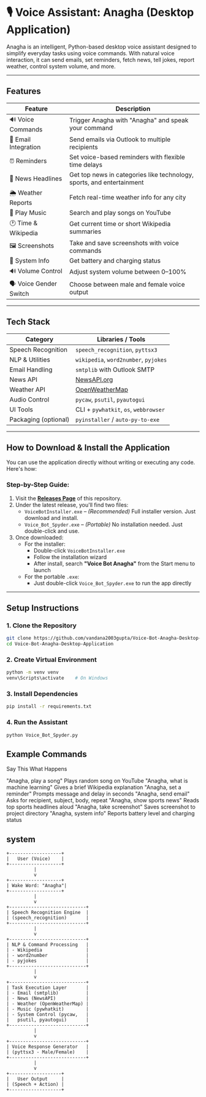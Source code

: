 # 🎙️ Voice Assistant: Anagha (Desktop Application)

Anagha is an intelligent, Python-based desktop voice assistant designed to simplify everyday tasks using voice commands. With natural voice interaction, it can send emails, set reminders, fetch news, tell jokes, report weather, control system volume, and more.

---

## Features

| Feature                      | Description                                                                |
|----------------------------- |----------------------------------------------------------------------------|
| 🔊 Voice Commands           | Trigger Anagha with "Anagha" and speak your command                         |
| 📧 Email Integration        | Send emails via Outlook to multiple recipients                              |
| ⏰ Reminders                | Set voice-based reminders with flexible time delays                         |
| 📰 News Headlines           | Get top news in categories like technology, sports, and entertainment       |
| 🌦️ Weather Reports          | Fetch real-time weather info for any city                                   |
| 🎵 Play Music               | Search and play songs on YouTube                                            |
| 🕐 Time & Wikipedia         | Get current time or short Wikipedia summaries                               |
| 🖼️ Screenshots              | Take and save screenshots with voice commands                               |
| 🔋 System Info              | Get battery and charging status                                             |
| 🔊 Volume Control           | Adjust system volume between 0–100%                                         |
| 🗣️ Voice Gender Switch      | Choose between male and female voice output                                 |

---

## Tech Stack

| Category             | Libraries / Tools                            |
|----------------------|----------------------------------------------|
| Speech Recognition   | `speech_recognition`, `pyttsx3`              |
| NLP & Utilities      | `wikipedia`, `word2number`, `pyjokes`        |
| Email Handling       | `smtplib` with Outlook SMTP                  |
| News API             | [NewsAPI.org](https://newsapi.org)           |
| Weather API          | [OpenWeatherMap](https://openweathermap.org) |
| Audio Control        | `pycaw`, `psutil`, `pyautogui`               |
| UI Tools             | CLI + `pywhatkit`, `os`, `webbrowser`        |
| Packaging (optional) | `pyinstaller` / `auto-py-to-exe`             |

---

## How to Download & Install the Application

You can use the application directly without writing or executing any code. Here's how:

### Step-by-Step Guide:

1. Visit the **[Releases Page](https://github.com/vandana2003gupta/Voice-Bot-Anagha-Desktop-Application/releases)** of this repository.
2. Under the latest release, you'll find two files:
   - `VoiceBotInstaller.exe` – *(Recommended)* Full installer version. Just download and install.
   - `Voice_Bot_Spyder.exe` – *(Portable)* No installation needed. Just double-click and use.
3. Once downloaded:
   - For the installer:
     - Double-click `VoiceBotInstaller.exe`
     - Follow the installation wizard
     - After install, search **"Voice Bot Anagha"** from the Start menu to launch
   - For the portable `.exe`:
     - Just double-click `Voice_Bot_Spyder.exe` to run the app directly

---

## Setup Instructions

### 1. Clone the Repository
```bash
git clone https://github.com/vandana2003gupta/Voice-Bot-Anagha-Desktop-Application.git
cd Voice-Bot-Anagha-Desktop-Application
```

### 2. Create Virtual Environment
```bash
python -m venv venv
venv\Scripts\activate    # On Windows
```

### 3. Install Dependencies
```bash
pip install -r requirements.txt
```

### 4. Run the Assistant
```bash
python Voice_Bot_Spyder.py
```

## Example Commands

Say This	What Happens

"Anagha, play a song"	Plays random song on YouTube
"Anagha, what is machine learning"	Gives a brief Wikipedia explanation
"Anagha, set a reminder"	Prompts message and delay in seconds
"Anagha, send email"	Asks for recipient, subject, body, repeat
"Anagha, show sports news"	Reads top sports headlines aloud
"Anagha, take screenshot"	Saves screenshot to project directory
"Anagha, system info"	Reports battery level and charging status


## system 

```
+-------------------+
|   User (Voice)    |
+-------------------+
          |
          v
+-------------------+
| Wake Word: "Anagha"|
+-------------------+
          |
          v
+----------------------------+
| Speech Recognition Engine  |
| (speech_recognition)       |
+----------------------------+
          |
          v
+----------------------------+
| NLP & Command Processing   |
| - Wikipedia                |
| - word2number              |
| - pyjokes                  |
+----------------------------+
          |
          v
+----------------------------+
| Task Execution Layer       |
| - Email (smtplib)          |
| - News (NewsAPI)           |
| - Weather (OpenWeatherMap) |
| - Music (pywhatkit)        |
| - System Control (pycaw,   |
|   psutil, pyautogui)       |
+----------------------------+
          |
          v
+----------------------------+
| Voice Response Generator   |
| (pyttsx3 - Male/Female)    |
+----------------------------+
          |
          v
+-------------------+
|   User Output     |
| (Speech + Action) |
+-------------------+

```




